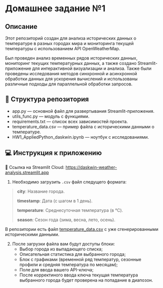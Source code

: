 # Домашнее задание №1

## Описание

Этот репозиторий создан для анализа исторических данных о температуре в разных городах мира и мониторинга текущей температуры с использованием API OpenWeatherMap.

Был проведен анализ временных рядов исторических данных, мониторинг текущих температурных данных, а также создано Streamlit-приложение для интерактивной визуализации и анализа. Также были проведены исследования методов синхронной и асинхронной обработки данных для ускорения вычислений и использованы различные подходы для параллельной обработки запросов.

## 📂 Структура репозитория

- app.py — основной файл для развертывания Streamlit-приложения.
- utils_func.py — модуль с функциями.
- requirements.txt — список всех зависимостей проекта.
- temperature_data.csv — пример файла с историческими данными о температуре.
- HW1_AppliedPython_daskwin.ipynb — ноутбук с исследованиями.

## 💻 Инструкция к приложению

📍 Ссылка на Streamlit Cloud: https://daskwin-weather-analysis.streamlit.app

1. Необходимо загрузить `.csv` файл следущего формата:
>**city**: Название города.
>
>**timestamp**: Дата (с шагом в 1 день).
>
>**temperature**: Среднесуточная температура (в °C).
>
>**season**: Сезон года (зима, весна, лето, осень).

В репозитории есть файл [temperature_data.csv](https://github.com/daskwin/AppliedPython_HW1/blob/main/temperature_data.csv) с уже сгенерированными историческими данными.

2. После загрузки файла вам будут доступы блоки:
   * Выбор города из выпадающего списка;
   * Описательная статистика для выбранного города;
   * Блок с графиками (временной ряд температур, сезонные профили и средняя температура по месяцам);
   * Поле для ввода вашего API-ключа;
   * После корректиного ввода ключа текущая температура выбранного города будет проверена на попадание в диапозон.
